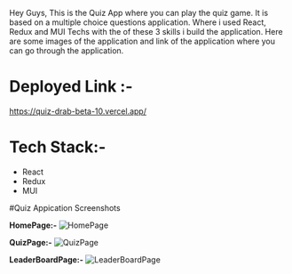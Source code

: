 Hey Guys,
This is the Quiz App where you can play the quiz game. It is based on a multiple choice questions application. Where i used React, Redux and MUI Techs with the of these 3 skills i build the application.
Here are some images of the application and link of the application where you can go through the application.

# Deployed Link :-
https://quiz-drab-beta-10.vercel.app/

# Tech Stack:-
- React
- Redux
- MUI

#Quiz Appication Screenshots

**HomePage:-**
![HomePage](https://github.com/affanansarii/Quiz/assets/107958267/71d80280-b4cb-49d6-91c0-e2376a618786)

**QuizPage:-**
![QuizPage](https://github.com/affanansarii/Quiz/assets/107958267/5a2b9e88-920d-4a44-87ea-8f3e93608f02)

**LeaderBoardPage:-**
![LeaderBoardPage](https://github.com/affanansarii/Quiz/assets/107958267/c8cbdeec-0708-4c3a-b8e9-809243ef2a24)
